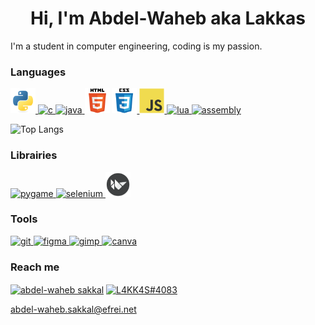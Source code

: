 <h1 align="center">Hi, I'm Abdel-Waheb aka Lakkas</h1>
I'm a student in computer engineering, coding is my passion.

<h3 align="left">Languages</h3> 
<p align="left">
    <a href="https://www.python.org" target="_blank" rel="noreferrer"> <img src="https://raw.githubusercontent.com/devicons/devicon/master/icons/python/python-original.svg" alt="python" width="40" height="40"/> </a>
    <a href="https://fr.wikipedia.org/wiki/C_(langage)" target="_blank" rel="noreferrer"> <img src="https://upload.wikimedia.org/wikipedia/commons/1/18/C_Programming_Language.svg" alt="c" width="40" height="40"/> </a>
    <a href="https://www.java.com/fr/" target="_blank" rel="noreferrer"> <img src="https://upload.wikimedia.org/wikipedia/fr/2/2e/Java_Logo.svg" alt="java" width="40" height="40"/> </a>
  <a href="https://www.w3.org/html/" target="_blank" rel="noreferrer"> <img src="https://raw.githubusercontent.com/devicons/devicon/master/icons/html5/html5-original-wordmark.svg" alt="html5" width="40" height="40"/></a>
  <a href="https://www.w3schools.com/css/" target="_blank" rel="noreferrer"> <img src="https://raw.githubusercontent.com/devicons/devicon/master/icons/css3/css3-original-wordmark.svg" alt="css3" width="40" height="40"/> </a> 
  <a href="https://developer.mozilla.org/en-US/docs/Web/JavaScript" target="_blank" rel="noreferrer"> <img src="https://raw.githubusercontent.com/devicons/devicon/master/icons/javascript/javascript-original.svg" alt="javascript" width="40" height="40"/> </a>
   <a href="https://www.lua.org/" target="_blank" rel="noreferrer"> <img src="https://upload.wikimedia.org/wikipedia/commons/c/cf/Lua-Logo.svg" alt="lua" width="40" height="40"/> </a>
   <a href="https://en.wikipedia.org/wiki/Assembly_language" target="_blank" rel="noreferrer"> <img src="https://cdn.hackr.io/uploads/topics_svg/1515163329FBBk5SGRAt.svg" alt="assembly" width="40" height="40"/> </a>
</p>


![Top Langs](https://github-readme-stats.vercel.app/api/top-langs/?username=l4kk4s&layout=donut-vertical&theme=trasnparent)

<h3 align="left">Librairies</h3>
<p align="left">
  <a href="https://www.pygame.org" target="_blank" rel="noreferrer"> <img src="https://www.pygame.org/ftp/pygame-head-party.png" alt="pygame" width="40" height="40"/> </a>
  <a href="https://www.selenium.dev" target="_blank" rel="noreferrer"> <img src="https://raw.githubusercontent.com/detain/svg-logos/780f25886640cef088af994181646db2f6b1a3f8/svg/selenium-logo.svg" alt="selenium" width="40" height="40"/>
  <a href="https://kivy.org/index.html" target="_blank" rel="noreferrer"> <img src="https://raw.githubusercontent.com/kivy/kivy/master/kivy/data/logo/kivy-icon-256.png" alt="kivy" width="40" height="40"/> </a>
</p>

<h3 align="left">Tools</h3>
<p align="left">
  <a href="https://git-scm.com/" target="_blank" rel="noreferrer"> <img src="https://humancoders-formations.s3.amazonaws.com/uploads/course/logo/10/formation-git.png" alt="git" width="40" height="40"/> </a>
  <a href="https://www.figma.com/" target="_blank" rel="noreferrer"> <img src="https://www.vectorlogo.zone/logos/figma/figma-icon.svg" alt="figma" width="40" height="40"/> </a>
  <a href="https://www.gimp.org/" target="_blank" rel="noreferrer"> <img src="https://www.gimp.org/images/frontpage/wilber-big.png" alt="gimp" width="40" height="40"/> </a>
  <a href="https://www.canva.com/" target="_blank" rel="noreferrer"> <img src="https://static.canva.com/web/images/12487a1e0770d29351bd4ce4f87ec8fe.svg" alt="canva" width="40" height="40"/> </a>
</p>

<h3 align="left">Reach me</h3>
<p align="left">
    <a href="https://linkedin.com/in/abdel-waheb-sakkal/" target="blank"><img align="center" src="https://raw.githubusercontent.com/rahuldkjain/github-profile-readme-generator/master/src/images/icons/Social/linked-in-alt.svg" alt="abdel-waheb sakkal" height="30" width="40" /></a>
    <a href="https://discord.gg/L4KK4S#4083" target="blank"><img align="center" src="https://raw.githubusercontent.com/rahuldkjain/github-profile-readme-generator/master/src/images/icons/Social/discord.svg" alt="L4KK4S#4083" height="30" width="40" /></a>
</p>

[abdel-waheb.sakkal@efrei.net](mailto:abdel-waheb.sakkal@efrei.net)
